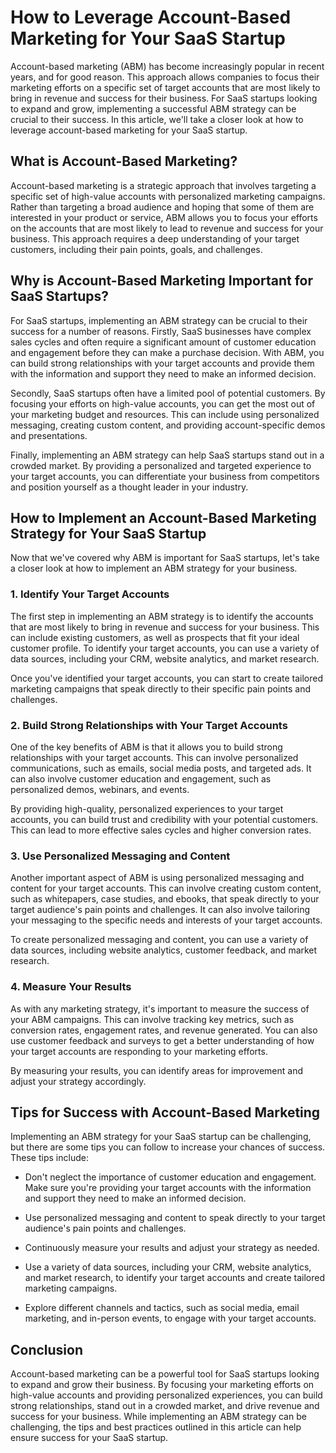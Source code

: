 # How to Leverage Account-Based Marketing for Your SaaS Startup

Account-based marketing (ABM) has become increasingly popular in recent years, and for good reason. This approach allows companies to focus their marketing efforts on a specific set of target accounts that are most likely to bring in revenue and success for their business. For SaaS startups looking to expand and grow, implementing a successful ABM strategy can be crucial to their success. In this article, we'll take a closer look at how to leverage account-based marketing for your SaaS startup.

## What is Account-Based Marketing?

Account-based marketing is a strategic approach that involves targeting a specific set of high-value accounts with personalized marketing campaigns. Rather than targeting a broad audience and hoping that some of them are interested in your product or service, ABM allows you to focus your efforts on the accounts that are most likely to lead to revenue and success for your business. This approach requires a deep understanding of your target customers, including their pain points, goals, and challenges.

## Why is Account-Based Marketing Important for SaaS Startups?

For SaaS startups, implementing an ABM strategy can be crucial to their success for a number of reasons. Firstly, SaaS businesses have complex sales cycles and often require a significant amount of customer education and engagement before they can make a purchase decision. With ABM, you can build strong relationships with your target accounts and provide them with the information and support they need to make an informed decision.

Secondly, SaaS startups often have a limited pool of potential customers. By focusing your efforts on high-value accounts, you can get the most out of your marketing budget and resources. This can include using personalized messaging, creating custom content, and providing account-specific demos and presentations.

Finally, implementing an ABM strategy can help SaaS startups stand out in a crowded market. By providing a personalized and targeted experience to your target accounts, you can differentiate your business from competitors and position yourself as a thought leader in your industry.

## How to Implement an Account-Based Marketing Strategy for Your SaaS Startup

Now that we've covered why ABM is important for SaaS startups, let's take a closer look at how to implement an ABM strategy for your business.

### 1. Identify Your Target Accounts

The first step in implementing an ABM strategy is to identify the accounts that are most likely to bring in revenue and success for your business. This can include existing customers, as well as prospects that fit your ideal customer profile. To identify your target accounts, you can use a variety of data sources, including your CRM, website analytics, and market research.

Once you've identified your target accounts, you can start to create tailored marketing campaigns that speak directly to their specific pain points and challenges.

### 2. Build Strong Relationships with Your Target Accounts

One of the key benefits of ABM is that it allows you to build strong relationships with your target accounts. This can involve personalized communications, such as emails, social media posts, and targeted ads. It can also involve customer education and engagement, such as personalized demos, webinars, and events.

By providing high-quality, personalized experiences to your target accounts, you can build trust and credibility with your potential customers. This can lead to more effective sales cycles and higher conversion rates.

### 3. Use Personalized Messaging and Content

Another important aspect of ABM is using personalized messaging and content for your target accounts. This can involve creating custom content, such as whitepapers, case studies, and ebooks, that speak directly to your target audience's pain points and challenges. It can also involve tailoring your messaging to the specific needs and interests of your target accounts.

To create personalized messaging and content, you can use a variety of data sources, including website analytics, customer feedback, and market research.

### 4. Measure Your Results

As with any marketing strategy, it's important to measure the success of your ABM campaigns. This can involve tracking key metrics, such as conversion rates, engagement rates, and revenue generated. You can also use customer feedback and surveys to get a better understanding of how your target accounts are responding to your marketing efforts.

By measuring your results, you can identify areas for improvement and adjust your strategy accordingly.

## Tips for Success with Account-Based Marketing

Implementing an ABM strategy for your SaaS startup can be challenging, but there are some tips you can follow to increase your chances of success. These tips include:

- Don't neglect the importance of customer education and engagement. Make sure you're providing your target accounts with the information and support they need to make an informed decision.

- Use personalized messaging and content to speak directly to your target audience's pain points and challenges.

- Continuously measure your results and adjust your strategy as needed.

- Use a variety of data sources, including your CRM, website analytics, and market research, to identify your target accounts and create tailored marketing campaigns.

- Explore different channels and tactics, such as social media, email marketing, and in-person events, to engage with your target accounts.

## Conclusion

Account-based marketing can be a powerful tool for SaaS startups looking to expand and grow their business. By focusing your marketing efforts on high-value accounts and providing personalized experiences, you can build strong relationships, stand out in a crowded market, and drive revenue and success for your business. While implementing an ABM strategy can be challenging, the tips and best practices outlined in this article can help ensure success for your SaaS startup.